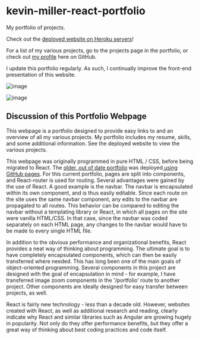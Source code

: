 # kevin-miller-react-portfolio
My portfolio of projects.

<p>Check out the <a href='https://kevin-miller-react-portfolio.herokuapp.com/'>deployed website on Heroku servers</a>!</p>

<p>For a list of my various projects, go to the projects page in the portfolio, or check out <a href='https://github.com/Koldenblue'>my profile</a> here on GitHub.</p>

<p>I update this portfolio regularly. As such, I continually improve the front-end presentation of this website.</p>

![image](https://user-images.githubusercontent.com/64618290/99360943-340d6380-2866-11eb-97aa-eb21e2641da2.png)

![image](https://user-images.githubusercontent.com/64618290/99360818-032d2e80-2866-11eb-9d7e-427f3cc6efc6.png)


## Discussion of this Portfolio Webpage

<p>This webpage is a portfolio designed to provide easy links to and an overview of all my various projects. My portfolio includes my resume, skills, and some additional information. See the deployed website to view the various projects.</p>

<p>This webpage was originally programmed in pure HTML / CSS, before being migrated to React. The <a href='https://koldenblue.github.io/kevin-miller-portfolio/'>older, out of date portfolio</a> was deployed<a href='https://github.com/Koldenblue/kevin-miller-portfolio'> using GitHub pages</a>. For this current portfolio, pages are split into components, and React-router is used for routing. Several advantages were gained by the use of React. A good example is the navbar. The navbar is encapsulated within its own component, and is thus easily editable. Since each route on the site uses the same navbar component, any edits to the navbar are propagated to all routes. This behavior can be compared to editing the navbar without a templating library or React, in which all pages on the site were vanilla HTML/CSS. In that case, since the navbar was coded separately on each HTML page, any changes to the navbar would have to be made to every single HTML file.</p>

<p>In addition to the obvious performance and organizational benefits, React provides a neat way of thinking about programming. The ultimate goal is to have completely encapsulated components, which can then be easily transferred where needed. This has long been one of the main goals of object-oriented programming. Several components in this project are designed with the goal of encapsulation in mind - for example, I have transferred image zoom components in the '/portfolio' route to another project. Other components are ideally designed for easy transfer between projects, as well.</p>

<p>React is fairly new technology - less than a decade old. However, websites created with React, as well as additional research and reading, clearly indicate why React and similar libraries such as Angular are growing hugely in popularity. Not only do they offer performance benefits, but they offer a great way of thinking about best coding practices and code itself. </p>
